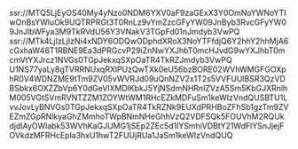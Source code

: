 ssr://MTQ5LjEyOS40My4yNzo0NDM6YXV0aF9zaGExX3Y0OmNoYWNoYTIwOnBsYWluOk9UQTRPRGt3T0RnLz9vYmZzcGFyYW09JnByb3RvcGFyYW09JnJlbWFya3M9TkRVdU56Y3VNakV3TGpFd01nJmdyb3VwPQ
ssr://MTk4LjIzLjIzNi4xNDY6ODQwODphdXRoX3NoYTFfdjQ6Y2hhY2hhMjA6cGxhaW46T1RBNE9Ea3dPRGcvP29iZnNwYXJhbT0mcHJvdG9wYXJhbT0mcmVtYXJrcz1NVGs0TGpJekxqSXpOaTR4TkRZJmdyb3VwPQ
U1NS77yaLy8gTVRRNUxqRXlPUzQwTXk0eU56bzBORE02WVhWMGFGOXphR0V4WDNZME9tTm9ZV05vWVRJd09uQnNZV2x1T2s5VVFUUlBSR3QzVDBSbkx6OXZZbVp6Y0dGeVlXMDlKbkJ5YjNSdmNHRnlZVzA5Sm5KbGJXRnlhM005VGtSVmRVNTZZM1ZOYWtWM1RHcEZkMDFuSm1keWIzVndQUSBTU1LvvJovLyBNVGs0TGpJekxqSXpOaTR4TkRZNk9EUXdPRHBoZFhSb1gzTm9ZVEZmZGpRNlkyaGhZMmhoTWpBNmNHeGhhVzQ2VDFSQk5FOUVhM2RQUkdjdlAyOWlabk53WVhKaGJUMG1jSEp2ZEc5d1lYSmhiVDBtY21WdFlYSnJjejFOVkdzMFRHcEpla3hxU1hwT2FUUjRUa1JaSm1keWIzVndQUQ
